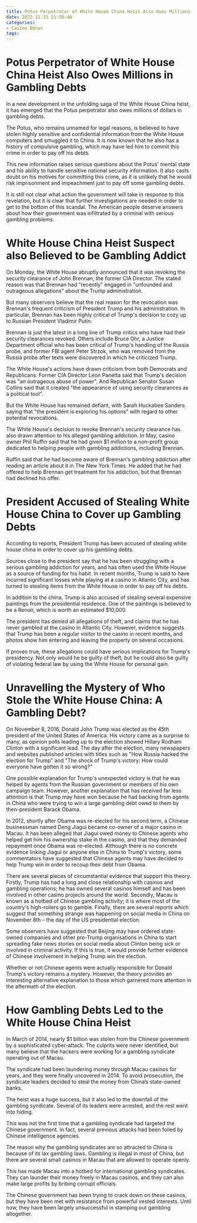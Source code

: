 ```yaml
---
title: Potus Perpetrator of White House China Heist Also Owes Millions in Gambling Debts
date: 2022-11-15 21:58:46
categories:
- Casino Bonus
tags:
---
```



#  Potus Perpetrator of White House China Heist Also Owes Millions in Gambling Debts

In a new development in the unfolding saga of the White House China heist, it has emerged that the Potus perpetrator also owes millions of dollars in gambling debts.

The Potus, who remains unnamed for legal reasons, is believed to have stolen highly sensitive and confidential information from the White House computers and smuggled it to China. It is now known that he also has a history of compulsive gambling, which may have led him to commit this crime in order to pay off his debts.

This new information raises serious questions about the Potus' mental state and his ability to handle sensitive national security information. It also casts doubt on his motives for committing this crime, as it is unlikely that he would risk imprisonment and impeachment just to pay off some gambling debts.

It is still not clear what action the government will take in response to this revelation, but it is clear that further investigations are needed in order to get to the bottom of this scandal. The American people deserve answers about how their government was infiltrated by a criminal with serious gambling problems.

#  White House China Heist Suspect also Believed to be Gambling Addict

On Monday, the White House abruptly announced that it was revoking the security clearance of John Brennan, the former CIA Director. The stated reason was that Brennan had "recently" engaged in "unfounded and outrageous allegations" about the Trump administration.

But many observers believe that the real reason for the revocation was Brennan's frequent criticism of President Trump and his administration. In particular, Brennan has been highly critical of Trump's decision to cozy up to Russian President Vladimir Putin.

Brennan is just the latest in a long line of Trump critics who have had their security clearances revoked. Others include Bruce Ohr, a Justice Department official who has been critical of Trump's handling of the Russia probe, and former FBI agent Peter Strzok, who was removed from the Russia probe after texts were discovered in which he criticized Trump.

The White House's actions have drawn criticism from both Democrats and Republicans. Former CIA Director Leon Panetta said that Trump's decision was "an outrageous abuse of power". And Republican Senator Susan Collins said that it created "the appearance of using security clearances as a political tool".

But the White House has remained defiant, with Sarah Huckabee Sanders saying that "the president is exploring his options" with regard to other potential revocations.

The White House's decision to revoke Brennan's security clearance has also drawn attention to his alleged gambling addiction. In May, casino owner Phil Ruffin said that he had given $1 million to a non-profit group dedicated to helping people with gambling addictions, including Brennan.

Ruffin said that he had become aware of Brennan's gambling addiction after reading an article about it in The New York Times. He added that he had offered to help Brennan get treatment for his addiction, but that Brennan had declined his offer.

#  President Accused of Stealing White House China to Cover up Gambling Debts

According to reports, President Trump has been accused of stealing white house china in order to cover up his gambling debts.

Sources close to the president say that he has been struggling with a serious gambling addiction for years, and has often used the White House as a source of funding for his habit. In recent months, Trump is said to have incurred significant losses while playing at a casino in Atlantic City, and has turned to stealing items from the White House in order to pay off his debts.

In addition to the china, Trump is also accused of stealing several expensive paintings from the presidential residence. One of the paintings is believed to be a Renoir, which is worth an estimated $10,000.

The president has denied all allegations of theft, and claims that he has never gambled at the casino in Atlantic City. However, evidence suggests that Trump has been a regular visitor to the casino in recent months, and photos show him entering and leaving the property on several occasions.

If proven true, these allegations could have serious implications for Trump's presidency. Not only would he be guilty of theft, but he could also be guilty of violating federal law by using the White House for personal gain.

#  Unravelling the Mystery of Who Stole the White House China: A Gambling Debt?

On November 8, 2016, Donald John Trump was elected as the 45th president of the United States of America. His victory came as a surprise to many, as opinion polls leading up to the election showed Hillary Rodham Clinton with a significant lead. The day after the election, many newspapers and websites published articles with titles such as "How Russia hacked the election for Trump" and "The shock of Trump's victory: How could everyone have gotten it so wrong?"

One possible explanation for Trump's unexpected victory is that he was helped by agents from the Russian government or members of his own campaign team. However, another explanation that has received far less attention is that Trump may have won because he had backing from agents in China who were trying to win a large gambling debt owed to them by then-president Barack Obama.

In 2012, shortly after Obama was re-elected for his second term, a Chinese businessman named Deng Jiagui became co-owner of a major casino in Macau. It has been alleged that Jiagui owed money to Chinese agents who helped get him his ownership stake in the casino, and that they demanded repayment once Obama was re-elected. Although there is no concrete evidence linking Jiagui or anyone else in China to Trump's victory, some commentators have suggested that Chinese agents may have decided to help Trump win in order to recoup their debt from Obama.

There are several pieces of circumstantial evidence that support this theory. Firstly, Trump has had a long and close relationship with casinos and gambling operations; he has owned several casinos himself and has been involved in other casino projects around the world. Secondly, Macau is known as a hotbed of Chinese gambling activity; it is where most of the country's high-rollers go to gamble. Finally, there are several reports which suggest that something strange was happening on social media in China on November 8th – the day of the US presidential election.

Some observers have suggested that Beijing may have ordered state-owned companies and other pro-Trump organisations in China to start spreading fake news stories on social media about Clinton being sick or involved in criminal activity. If this is true, it would provide further evidence of Chinese involvement in helping Trump win the election.

Whether or not Chinese agents were actually responsible for Donald Trump's victory remains a mystery. However, the theory provides an interesting alternative explanation to those which garnered more attention in the aftermath of the election.

#  How Gambling Debts Led to the White House China Heist

In March of 2014, nearly $1 billion was stolen from the Chinese government by a sophisticated cyber-attack. The culprits were never identified, but many believe that the hackers were working for a gambling syndicate operating out of Macau.

The syndicate had been laundering money through Macau casinos for years, and they were finally uncovered in 2014. To avoid prosecution, the syndicate leaders decided to steal the money from China’s state-owned banks.

The heist was a huge success, but it also led to the downfall of the gambling syndicate. Several of its leaders were arrested, and the rest went into hiding.

This was not the first time that a gambling syndicate had targeted the Chinese government. In fact, several previous attacks had been foiled by Chinese intelligence agencies.

The reason why the gambling syndicates are so attracted to China is because of its lax gambling laws. Gambling is illegal in most of China, but there are several small casinos in Macau that are allowed to operate openly.

This has made Macau into a hotbed for international gambling syndicates. They can launder their money freely in Macau casinos, and they can also make large profits by bribing corrupt officials.

The Chinese government has been trying to crack down on these casinos, but they have been met with resistance from powerful vested interests. Until now, they have been largely unsuccessful in stamping out gambling altogether.